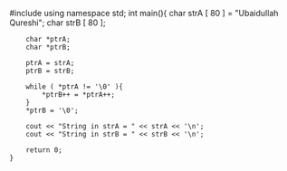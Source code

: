 #include<iostream>
using namespace std;
	int main(){
		char strA [ 80 ] = "Ubaidullah Qureshi";
		char strB [ 80 ];
		
		char *ptrA;
		char *ptrB;
		
		ptrA = strA;
		ptrB = strB;
		
		while ( *ptrA != '\0' ){
			*ptrB++ = *ptrA++;
		}
		*ptrB = '\0';
		
		cout << "String in strA = " << strA << '\n';
		cout << "String in strB = " << strB << '\n';
		
		return 0;
	}
